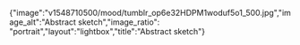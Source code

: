 {"image":"v1548710500/mood/tumblr_op6e32HDPM1woduf5o1_500.jpg","image_alt":"Abstract sketch","image_ratio": "portrait","layout":"lightbox","title":"Abstract sketch"}